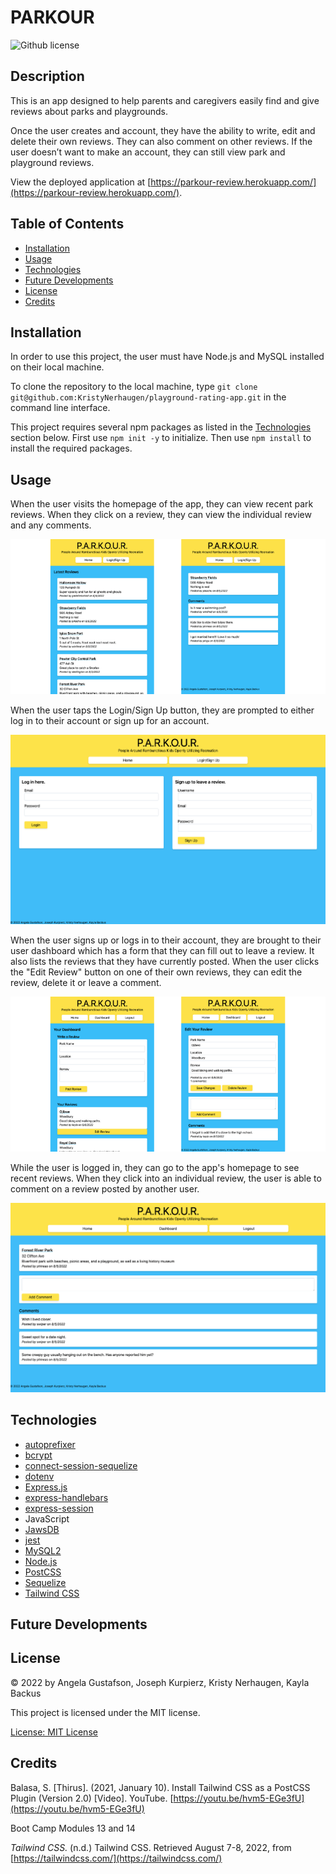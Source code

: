 # PARKOUR
![Github license](https://img.shields.io/badge/license-MIT-blue.svg)

## Description
This is an app designed to help parents and caregivers easily find and give reviews about parks and playgrounds.

Once the user creates and account, they have the ability to write, edit and delete their own reviews. They can also comment on other reviews. If the user doesn’t want to make an account, they can still view park and playground reviews.

View the deployed application at [https://parkour-review.herokuapp.com/](https://parkour-review.herokuapp.com/).

## Table of Contents
- [Installation](#installation)
- [Usage](#usage)
- [Technologies](#technologies)
- [Future Developments](#future-developments)
- [License](#license)
- [Credits](#credits)

## Installation
In order to use this project, the user must have Node.js and MySQL installed on their local machine.

To clone the repository to the local machine, type `git clone git@github.com:KristyNerhaugen/playground-rating-app.git` in the command line interface.

This project requires several npm packages as listed in the [Technologies](#technologies) section below. First use `npm init -y` to initialize. Then use `npm install` to install the required packages.

## Usage
When the user visits the homepage of the app, they can view recent park reviews. When they click on a review, they can view the individual review and any comments.

![The app has a bright yellow header that says, "P.A.R.K.O.U.R. People Around Rambunctious Kids Openly Utilizing Recreation." The rest of the page is bright blue. Each review is in its own box with a white background. The individual review open for example is titled Strawberry Fields.](/public/assets/screenshot-1.png)

When the user taps the Login/Sign Up button, they are prompted to either log in to their account or sign up for an account.

![Now the app has a box on the left for logging in. The box on the right prompts the user to sign up to leave a review.](/public/assets/screenshot-2.png)

When the user signs up or logs in to their account, they are brought to their user dashboard which has a form that they can fill out to leave a review. It also lists the reviews that they have currently posted. When the user clicks the "Edit Review" button on one of their own reviews, they can edit the review, delete it or leave a comment.

![The screenshot on the left shows the user dashboard. A simple form with the fields "Park Name, Location, and Review" are listed for the user to fill out. The screenshot on the right shows an edit page for one of the user's posts.](/public/assets/screenshot-3.png)

While the user is logged in, they can go to the app's homepage to see recent reviews. When they click into an individual review, the user is able to comment on a review posted by another user.

![The screen shows a review for Forest River Park. There is a comment box below the review and three comments already posted.](/public/assets/screenshot-4.png)

## Technologies
- [autoprefixer](https://www.npmjs.com/package/autoprefixer)
- [bcrypt](https://www.npmjs.com/package/bcrypt)
- [connect-session-sequelize](https://www.npmjs.com/package/connect-session-sequelize)
- [dotenv](https://www.npmjs.com/package/dotenv)
- [Express.js](https://expressjs.com/)
- [express-handlebars](https://www.npmjs.com/package/express-handlebars)
- [express-session](https://www.npmjs.com/package/express-session)
- JavaScript
- [JawsDB](https://elements.heroku.com/addons/jawsdb)
- [jest](https://www.npmjs.com/package/jest)
- [MySQL2](https://www.npmjs.com/package/mysql2)
- [Node.js](https://nodejs.dev/)
- [PostCSS](https://www.npmjs.com/package/postcss)
- [Sequelize](https://www.npmjs.com/package/sequelize)
- [Tailwind CSS](https://www.npmjs.com/package/tailwindcss)

## Future Developments


## License
&copy; 2022 by Angela Gustafson, Joseph Kurpierz, Kristy Nerhaugen, Kayla Backus

This project is licensed under the MIT license.

[License: MIT License](https://opensource.org/licenses/MIT)

## Credits
Balasa, S. [Thirus]. (2021, January 10). Install Tailwind CSS as a PostCSS Plugin (Version 2.0) [Video]. YouTube. [https://youtu.be/hvm5-EGe3fU](https://youtu.be/hvm5-EGe3fU)

Boot Camp Modules 13 and 14

*Tailwind CSS.* (n.d.) Tailwind CSS. Retrieved August 7-8, 2022, from [https://tailwindcss.com/](https://tailwindcss.com/)